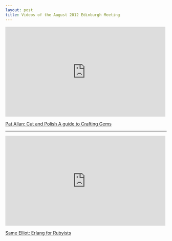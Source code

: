 ```yaml
---
layout: post
title: Videos of the August 2012 Edinburgh Meeting
---
```



<iframe src="http://player.vimeo.com/video/48236917" width="500" height="281" frameborder="0">
</iframe>

[Pat Allan: Cut and Polish A guide to Crafting Gems](http://player.vimeo.com/video/48236917)

***

<iframe src="http://player.vimeo.com/video/48236916" width="500" height="281" frameborder="0">
</iframe>

[Same Elliot: Erlang for Rubyists](http://player.vimeo.com/video/48236916)


